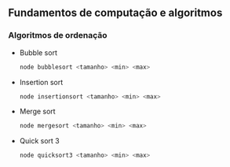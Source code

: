 <!-- GETTING STARTED -->
## Fundamentos de computação e algoritmos

### Algoritmos de ordenação

* Bubble sort
  ```sh
  node bubblesort <tamanho> <min> <max>
  ```

* Insertion sort
  ```sh
  node insertionsort <tamanho> <min> <max>
  ```

* Merge sort
  ```sh
  node mergesort <tamanho> <min> <max>
  ```

* Quick sort 3
  ```sh
  node quicksort3 <tamanho> <min> <max>
  ```


